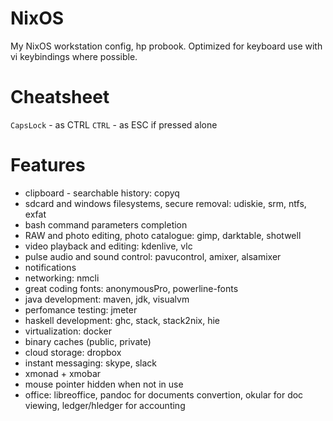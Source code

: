 # NixOS
My NixOS workstation config, hp probook. Optimized for keyboard use with vi
keybindings where possible.

# Cheatsheet
`CapsLock` - as CTRL
`CTRL` - as ESC if pressed alone
# Features
* clipboard - searchable history: copyq
* sdcard and windows filesystems, secure removal: udiskie, srm,
  ntfs, exfat
* bash command parameters completion
* RAW and photo editing, photo catalogue: gimp, darktable, shotwell
* video playback and editing: kdenlive, vlc
* pulse audio and sound control: pavucontrol, amixer, alsamixer
* notifications
* networking: nmcli
* great coding fonts: anonymousPro, powerline-fonts
* java development: maven, jdk, visualvm
* perfomance testing: jmeter
* haskell development: ghc, stack, stack2nix, hie
* virtualization: docker
* binary caches (public, private)
* cloud storage: dropbox
* instant messaging: skype, slack
* xmonad + xmobar
* mouse pointer hidden when not in use
* office: libreoffice, pandoc for documents convertion, okular for doc viewing,
  ledger/hledger for accounting
